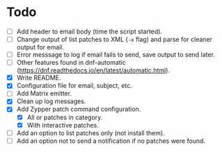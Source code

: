 # Todo

- [ ] Add header to email body (time the script started).
- [ ] Change output of list patches to XML (`-x` flag) and parse for cleaner output for email.
- [ ] Error messsage to log if email fails to send, save output to send later.
- [ ] Other features found in dnf-automatic (https://dnf.readthedocs.io/en/latest/automatic.html).
- [x] Write README.
- [x] Configuration file for email, subject, etc.
- [ ] Add Matrix emitter.
- [x] Clean up log messages.
- [x] Add Zypper patch command configuration.
    - [x] All or patches in category.
    - [x] With interactive patches.
- [ ] Add an option to list patches only (not install them).
- [ ] Add an option not to send a notification if no patches were found.
